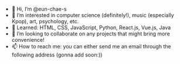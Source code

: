 - 👋 Hi, I’m @eun-chae-s
- 👀 I’m interested in computer science (definitely!), music (especially Kpop), art, psychology, etc.
- 🌱 Learned: HTML, CSS, JavaScript, Python, React.js, Vue.js, Java
- 💞️ I’m looking to collaborate on any projects that might bring more convenience!
- 📫 How to reach me: you can either send me an email through the following address (gonna add soon:))

<!---
eun-chae-s/eun-chae-s is a ✨ special ✨ repository because its `README.md` (this file) appears on your GitHub profile.
You can click the Preview link to take a look at your changes.
--->
